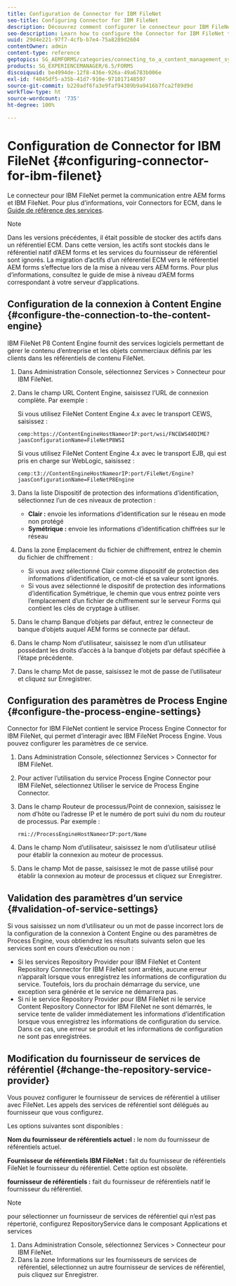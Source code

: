```yaml
---
title: Configuration de Connector for IBM FileNet
seo-title: Configuring Connector for IBM FileNet
description: Découvrez comment configurer le connecteur pour IBM FileNet pour permettre la communication entre AEM forms et IBM FileNet.
seo-description: Learn how to configure the Connector for IBM FileNet to enable communication between AEM forms and IBM FileNet.
uuid: 29d4e221-97f7-4cfb-b7e4-75a8289d2604
contentOwner: admin
content-type: reference
geptopics: SG_AEMFORMS/categories/connecting_to_a_content_management_system
products: SG_EXPERIENCEMANAGER/6.5/FORMS
discoiquuid: be4994de-12f8-436e-926a-49a6783b006e
exl-id: f4045df5-a35b-41d7-910e-971017148597
source-git-commit: b220adf6fa3e9faf94389b9a9416b7fca2f89d9d
workflow-type: ht
source-wordcount: '735'
ht-degree: 100%

---
```


# Configuration de Connector for IBM FileNet {#configuring-connector-for-ibm-filenet}

Le connecteur pour IBM FileNet permet la communication entre AEM forms et IBM FileNet. Pour plus d’informations, voir Connectors for ECM, dans le [Guide de référence des services](https://help.adobe.com/fr_FR/livecycle/11.0/Services/index.html).

>[!NOTE]
>
>Dans les versions précédentes, il était possible de stocker des actifs dans un référentiel ECM. Dans cette version, les actifs sont stockés dans le référentiel natif d’AEM forms et les services du fournisseur de référentiel sont ignorés. La migration d’actifs d’un référentiel ECM vers le référentiel AEM forms s’effectue lors de la mise à niveau vers AEM forms. Pour plus d’informations, consultez le guide de mise à niveau d’AEM forms correspondant à votre serveur d’applications.

## Configuration de la connexion à Content Engine {#configure-the-connection-to-the-content-engine}

IBM FileNet P8 Content Engine fournit des services logiciels permettant de gérer le contenu d’entreprise et les objets commerciaux définis par les clients dans les référentiels de contenu FileNet.

1. Dans Administration Console, sélectionnez Services > Connecteur pour IBM FileNet.
1. Dans le champ URL Content Engine, saisissez l’URL de connexion complète. Par exemple :

   Si vous utilisez FileNet Content Engine 4.x avec le transport CEWS, saisissez :

   `cemp:https://ContentEngineHostNameorIP:port/wsi/FNCEWS40DIME?jaasConfigurationName=FileNetP8WSI`

   Si vous utilisez FileNet Content Engine 4.x avec le transport EJB, qui est pris en charge sur WebLogic, saisissez :

   `cemp:t3://ContentEngineHostNameorIP:port/FileNet/Engine?jaasConfigurationName=FileNetP8Engine`

1. Dans la liste Dispositif de protection des informations d’identification, sélectionnez l’un de ces niveaux de protection :

   * **Clair :** envoie les informations d’identification sur le réseau en mode non protégé
   * **Symétrique :** envoie les informations d’identification chiffrées sur le réseau

1. Dans la zone Emplacement du fichier de chiffrement, entrez le chemin du fichier de chiffrement :

   * Si vous avez sélectionné Clair comme dispositif de protection des informations d’identification, ce mot-clé et sa valeur sont ignorés.
   * Si vous avez sélectionné le dispositif de protection des informations d’identification Symétrique, le chemin que vous entrez pointe vers l’emplacement d’un fichier de chiffrement sur le serveur Forms qui contient les clés de cryptage à utiliser.

1. Dans le champ Banque d’objets par défaut, entrez le connecteur de banque d’objets auquel AEM forms se connecte par défaut.
1. Dans le champ Nom d’utilisateur, saisissez le nom d’un utilisateur possédant les droits d’accès à la banque d’objets par défaut spécifiée à l’étape précédente.
1. Dans le champ Mot de passe, saisissez le mot de passe de l’utilisateur et cliquez sur Enregistrer.

## Configuration des paramètres de Process Engine {#configure-the-process-engine-settings}

Connector for IBM FileNet contient le service Process Engine Connector for IBM FileNet, qui permet d’interagir avec IBM FileNet Process Engine. Vous pouvez configurer les paramètres de ce service.

1. Dans Administration Console, sélectionnez Services > Connector for IBM FileNet.
1. Pour activer l’utilisation du service Process Engine Connector pour IBM FileNet, sélectionnez Utiliser le service de Process Engine Connector.
1. Dans le champ Routeur de processus/Point de connexion, saisissez le nom d’hôte ou l’adresse IP et le numéro de port suivi du nom du routeur de processus. Par exemple :

   `rmi://ProcessEngineHostNameorIP:port/Name`

1. Dans le champ Nom d’utilisateur, saisissez le nom d’utilisateur utilisé pour établir la connexion au moteur de processus.
1. Dans le champ Mot de passe, saisissez le mot de passe utilisé pour établir la connexion au moteur de processus et cliquez sur Enregistrer.

## Validation des paramètres d’un service {#validation-of-service-settings}

Si vous saisissez un nom d’utilisateur ou un mot de passe incorrect lors de la configuration de la connexion à Content Engine ou des paramètres de Process Engine, vous obtiendrez les résultats suivants selon que les services sont en cours d’exécution ou non :

* Si les services Repository Provider pour IBM FileNet et Content Repository Connector for IBM FileNet sont arrêtés, aucune erreur n’apparaît lorsque vous enregistrez les informations de configuration du service. Toutefois, lors du prochain démarrage du service, une exception sera générée et le service ne démarrera pas.
* Si ni le service Repository Provider pour IBM FileNet ni le service Content Repository Connector for IBM FileNet ne sont démarrés, le service tente de valider immédiatement les informations d’identification lorsque vous enregistrez les informations de configuration du service. Dans ce cas, une erreur se produit et les informations de configuration ne sont pas enregistrées.

## Modification du fournisseur de services de référentiel {#change-the-repository-service-provider}

Vous pouvez configurer le fournisseur de services de référentiel à utiliser avec FileNet. Les appels des services de référentiel sont délégués au fournisseur que vous configurez.

Les options suivantes sont disponibles :

**Nom du fournisseur de référentiels actuel :** le nom du fournisseur de référentiels actuel.

**Fournisseur de référentiels IBM FileNet :** fait du fournisseur de référentiels FileNet le fournisseur du référentiel. Cette option est obsolète.

**fournisseur de référentiels :** fait du fournisseur de référentiels natif le fournisseur du référentiel.

>[!NOTE]
>
>pour sélectionner un fournisseur de services de référentiel qui n’est pas répertorié, configurez RepositoryService dans le composant Applications et services <!-- Fix broken link(See Managing Services) -->

1. Dans Administration Console, sélectionnez Services > Connecteur pour IBM FileNet.
1. Dans la zone Informations sur les fournisseurs de services de référentiel, sélectionnez un autre fournisseur de services de référentiel, puis cliquez sur Enregistrer.
